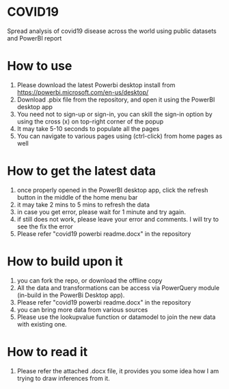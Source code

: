 # COVID19
Spread analysis of covid19 disease across the world using public datasets and PowerBI report

# How to use
1) Please download the latest Powerbi desktop install from https://powerbi.microsoft.com/en-us/desktop/
2) Download .pbix file from the repository, and open it using the PowerBI desktop app
3) You need not to sign-up or sign-in, you can skill the sign-in option by using the cross (x) on top-right corner of the popup
4) It may take 5-10 seconds to populate all the pages
5) You can navigate to various pages using (ctrl-click) from home pages as well

# How to get the latest data
1) once properly opened in the PowerBI desktop app, click the refresh button in the middle of the home menu bar
2) it may take 2 mins to 5 mins to refresh the data
3) in case you get error, please wait for 1 minute and try again.
4) if still does not work, please leave your error and comments. I will try to see the fix the error
5) Please refer "covid19 powerbi readme.docx" in the repository

# How to build upon it
1) you can fork the repo, or download the offline copy
2) All the data and transformations can be access via PowerQuery module (in-build in the PowerBi Desktop app).
3) Please refer "covid19 powerbi readme.docx" in the repository
4) you can bring more data from various sources
5) Please use the lookupvalue function or datamodel to join the new data with existing one.

# How to read it
1) Please refer the attached .docx file, it provides you some idea how I am trying to draw inferences from it.
